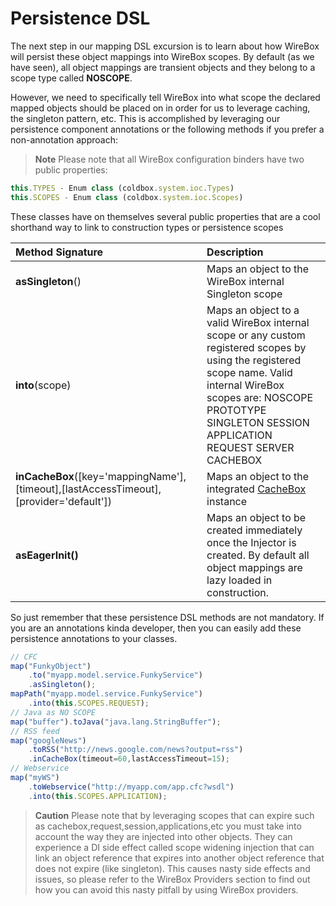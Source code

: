 # Persistence DSL

The next step in our mapping DSL excursion is to learn about how WireBox will persist these object mappings into WireBox scopes. By default \(as we have seen\), all object mappings are transient objects and they belong to a scope type called **NOSCOPE**.

However, we need to specifically tell WireBox into what scope the declared mapped objects should be placed on in order for us to leverage caching, the singleton pattern, etc. This is accomplished by leveraging our persistence component annotations or the following methods if you prefer a non-annotation approach:

> **Note** Please note that all WireBox configuration binders have two public properties:

```javascript
this.TYPES - Enum class (coldbox.system.ioc.Types)
this.SCOPES - Enum class (coldbox.system.ioc.Scopes)
```

These classes have on themselves several public properties that are a cool shorthand way to link to construction types or persistence scopes

| Method Signature | Description |
| :--- | :--- |
| **asSingleton**\(\) | Maps an object to the WireBox internal Singleton scope |
| **into**\(scope\) | Maps an object to a valid WireBox internal scope or any custom registered scopes by using the registered scope name. Valid internal WireBox scopes are:  NOSCOPE PROTOTYPE SINGLETON SESSION APPLICATION REQUEST SERVER  CACHEBOX |
| **inCacheBox**\(\[key='mappingName'\],\[timeout\],\[lastAccessTimeout\],\[provider='default'\]\) | Maps an object to the integrated [CacheBox](https://github.com/ortus/wirebox-documentation/tree/b9a6ae3e91f7dcb74ec7e900e27243e19824cf27/mapping_dsl/wiki/CacheBox.cfm) instance |
| **asEagerInit\(\)** | Maps an object to be created immediately once the Injector is created. By default all object mappings are lazy loaded in construction. |

So just remember that these persistence DSL methods are not mandatory. If you are an annotations kinda developer, then you can easily add these persistence annotations to your classes.

```javascript
// CFC
map("FunkyObject")
    .to("myapp.model.service.FunkyService")
    .asSingleton();
mapPath("myapp.model.service.FunkyService")
    .into(this.SCOPES.REQUEST);
// Java as NO SCOPE
map("buffer").toJava("java.lang.StringBuffer");
// RSS feed
map("googleNews")
    .toRSS("http://news.google.com/news?output=rss")
    .inCacheBox(timeout=60,lastAccessTimeout=15);
// Webservice
map("myWS")
    .toWebservice("http://myapp.com/app.cfc?wsdl")
    .into(this.SCOPES.APPLICATION);
```

> **Caution** Please note that by leveraging scopes that can expire such as cachebox,request,session,applications,etc you must take into account the way they are injected into other objects. They can experience a DI side effect called scope widening injection that can link an object reference that expires into another object reference that does not expire \(like singleton\). This causes nasty side effects and issues, so please refer to the WireBox Providers section to find out how you can avoid this nasty pitfall by using WireBox providers.

